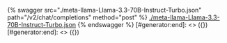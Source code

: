 [#generator:start]: <> ({ "template": "openapi" })
[#generator:start]: <> ({ "template": "openapi" })
{% swagger src="./meta-llama-Llama-3.3-70B-Instruct-Turbo.json" path="/v2/chat/completions" method="post" %}
[./meta-llama-Llama-3.3-70B-Instruct-Turbo.json](./meta-llama-Llama-3.3-70B-Instruct-Turbo.json)
{% endswagger %}
[#generator:end]: <> ({})
[#generator:end]: <> ({})